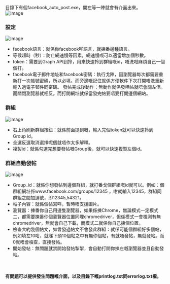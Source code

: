 目錄下有個facebook_auto_post.exe，開左等一陣就會有介面出來。</br>
![image](https://user-images.githubusercontent.com/87819805/174486943-075c0538-2cb6-480e-b7de-3312ef19b167.png)

### 設定
![image](https://user-images.githubusercontent.com/87819805/174485229-1401a86f-db76-476c-b351-8c733c126702.png)

* facebook語言：就係你facebook咩語言，就揀番邊種語言。
* 等候超時（秒）：防止網速慢等因素，網速慢嘅可以適當增加個秒數。
* token：需要到Graph API到拎，用來快速拎到群組嘅id，唔洗咁麻煩自己一個個打。
* facebook電子郵件地址和facebook密碼：執行戈陣，因瀏覽器每次都需要重新打一次帳號密碼，所以必填。而旁邊嘅記住就係方便軟件下次打開唔洗重新輸入過電子郵件同密碼。
發帖完成後動作：無動作就係發哂帖就唔會關左佢。而關閉瀏覽器就相反。而打開網址就係當發完帖要唔要打開邊個網站。

### 群組
![image](https://user-images.githubusercontent.com/87819805/174485718-b956d922-a3fc-4001-b119-88ab5852013b.png)

* 右上角刷新群組按鈕：就係前面提到嘅，輸入完個token就可以快速拎到Group id。
* 全選反選取消選擇呢個就唔作太多解釋。
* 複製id：就係勾選完想要發帖嘅Group後，就可以快速複製左個id。

### 群組自動發帖
![image](https://user-images.githubusercontent.com/87819805/174485988-76506e44-6f65-4fd0-91d7-0c7ee5b8f7c8.png)

* Group_id：就係你想發帖到邊個群組，就打番戈個群組嘅id就可以。例如：個群組網址係www.facebook.com/groups/12345 ，咁就輸入12345，群組同群組之間加逗號，即12345,54321。
* 帖子內容：就係個帖寫咩，暫時唔支援圖片。
* 瀏覽器：揀番你自己用邊隻瀏覽器，如果係揀Chrome，無論模式一定模式二，都需要揀番你個瀏覽器位置同埋chromedriver，但係模式一會檢測有無chromedriver，無就會自己下載，而模式二就係你自己揀個位置。
* 檢查大約幾個帖文，如曾發過帖文不會發此群組：就係可能個群組好多個帖，例如填左10咁，就睇下頭10個帖之中有無你個帖，有就唔發帖，無就發帖。而0就唔會檢查，直接發帖。
* 開始發帖：無問題就禁開始發帖掣掣，會自動打開你揀左嘅瀏覽器並且自動發帖。

</br>
</br>
<b>有問題可以提供發生問題嘅介面，以及目錄下嘅printlog.txt同errorlog.txt檔。</b>
